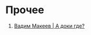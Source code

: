 # Прочее

1. [Вадим Макеев | А доки где?](https://www.youtube.com/watch?v=gmfedv5oWiQ&list=PLsZ07gLHwZVr27lCBt7xUjZfH2spHtp7Z&index=33&ab_channel=FrontendChannel)